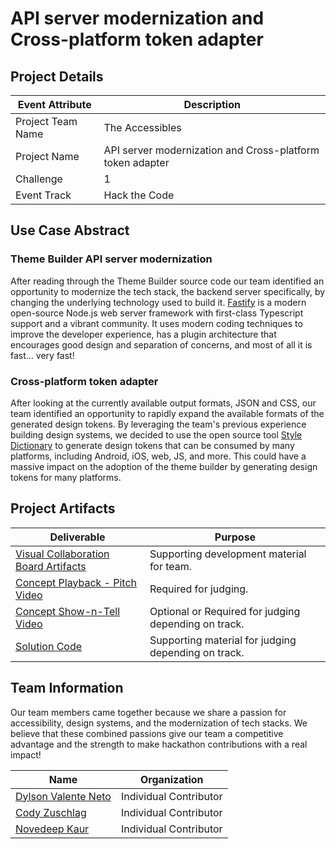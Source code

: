 # API server modernization and Cross-platform token adapter

## Project Details

| Event Attribute| Description |
| --- | --- |
| Project Team Name | The Accessibles |
| Project Name | API server modernization and Cross-platform token adapter |
| Challenge | 1 |
| Event Track | Hack the Code |

## Use Case Abstract

### Theme Builder API server modernization

After reading through the Theme Builder source code our team identified an opportunity to modernize the tech stack, the backend server specifically, by changing the underlying technology used to build it. [Fastify](https://www.fastify.io/) is a modern open-source Node.js web server framework with first-class Typescript support and a vibrant community. It uses modern coding techniques to improve the developer experience, has a plugin architecture that encourages good design and separation of concerns, and most of all it is fast... very fast!

### Cross-platform token adapter

After looking at the currently available output formats, JSON and CSS, our team identified an opportunity to rapidly expand the available formats of the generated design tokens. By leveraging the team's previous experience building design systems, we decided to use the open source tool [Style Dictionary](https://amzn.github.io/style-dictionary/#/) to generate design tokens that can be consumed by many platforms, including Android, iOS, web, JS, and more. This could have a massive impact on the adoption of the theme builder by generating design tokens for many platforms.

## Project Artifacts

| Deliverable | Purpose |
| --- | --- |
| [Visual Collaboration Board Artifacts](./hackproject/media/board/the-accessibles-hackathon-brainstorming.jpg) | Supporting development material for team. | 
| [Concept Playback - Pitch Video](./hackproject/media/videos/the-accessibles-pitch-video.mp4)|  Required for judging. | 
| [Concept Show-n-Tell Video](./hackproject/media/videos/the-accessibles-code-walkthrough.mp4) | Optional or Required for judging depending on track. | 
| [Solution Code](./hackproject/README.md) | Supporting material for judging depending on track. | 

## Team Information

Our team members came together because we share a passion for accessibility, design systems, and the modernization of tech stacks. We believe that these combined passions give our team a competitive advantage and the strength to make hackathon contributions with a real impact!

| Name | Organization |
| --- | --- |
| [Dylson Valente Neto](https://github.com/n370) | Individual Contributor |
| [Cody Zuschlag](https://github.com/codyzu) | Individual Contributor |
| [Novedeep Kaur](https://github.com/knovedeep) | Individual Contributor |
